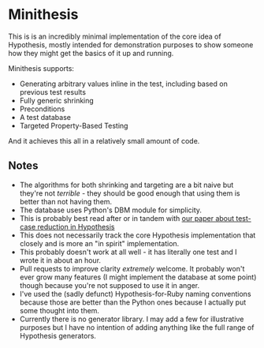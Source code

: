 # Minithesis

This is is an incredibly minimal implementation of the core idea of Hypothesis,
mostly intended for demonstration purposes to show someone how they might
get the basics of it up and running.

Minithesis supports:

* Generating arbitrary values inline in the test, including based on previous test results
* Fully generic shrinking
* Preconditions
* A test database
* Targeted Property-Based Testing

And it achieves this all in a relatively small amount of code.

## Notes

* The algorithms for both shrinking and targeting are a bit naive but they're not *terrible* - they should be good enough that using them is better than not having them.
* The database uses Python's DBM module for simplicity. 
* This is probably best read after or in tandem with [our paper about test-case reduction in Hypothesis](https://drmaciver.github.io/papers/reduction-via-generation-preview.pdf)
* This does not necessarily track the core Hypothesis implementation that closely and is more an "in spirit" implementation.
* This probably doesn't work at all well - it has literally one test and I wrote it in about an hour.
* Pull requests to improve clarity *extremely* welcome. It probably won't ever grow many features (I might implement the database at some point) though because you're not supposed to use it in anger.
* I've used the (sadly defunct) Hypothesis-for-Ruby naming conventions because those are better than the Python ones because I actually put some thought into them.
* Currently there is no generator library. I may add a few for illustrative purposes but I have no intention of adding anything like the full range of Hypothesis generators.
